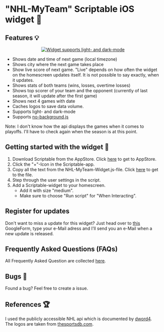 # "NHL-MyTeam" Scriptable iOS widget  🏒
## Features 💡      
<p align="center">
<a href="https://i.ibb.co/FJBk6Xj/Nhl-My-Team-Screenshot-Big.png"><img src="https://i.ibb.co/0yMQLLZ/Nhl-My-Team-Screenshot-Small.png" alt="Widget supports light- and dark-mode" border="0" /></a>
</p>  
                                                                    
* Shows date and time of next game (local timezone)
* Shows city where the next game takes place
* Show live score of next game. "Live" depends on how often the widget on the homescreen updates itself. It is not possible to say exactly, when it updates.
* Shows stats of both teams (wins, losses, overtime losses)
* Shows top scorer of your team and the opponent (currently of last season, it will update after the first game)
* Shows next 4 games with date
* Caches logos to save data volume.
* Supports light- and dark-mode
* Supports [no-background.js](https://github.com/supermamon/scriptable-no-background)

Note: I don't know how the api displays the games when it comes to playoffs. I'll have to check again when the season is at this point.

## Getting started with the widget 🚀
1. Download Scriptable from the AppStore. Click [here](https://apps.apple.com/us/app/scriptable/id1405459188?uo=4) to get to AppStore.
2. Click the "+"-Icon in the Scriptable-app.
3. Copy all the text from the NHL-MyTeam-Widget.js-file. Click [here](https://raw.githubusercontent.com/thisisevanfox/nhl-my-team-ios-widget/main/NHL-MyTeam-Widget.js) to get to the file.
4. Step through the user settings in the script.
5. Add a Scriptable-widget to your homescreen.
   * Add it with size "medium".
   * Make sure to choose "Run script" for "When Interacting".
   
## Register for updates
Don't want to miss a update for this widget? Just head over to [this](https://forms.gle/4SBmYLcVgzFak7SZ9) GoogleForm, type your e-Mail adress and I'll send you an e-Mail when a new update is released.
   
## Frequently Asked Questions (FAQs)
All Frequently Asked Question are collected [here](https://github.com/thisisevanfox/nhl-my-team-ios-widget/blob/main/FAQ.md).

## Bugs 🐞
Found a bug? Feel free to create a issue.

## References 🏆
I used the publicly accessible NHL api which is documented by  [dword4](https://gitlab.com/dword4/nhlapi). The logos are taken from [thesportsdb.com](https://thesportsdb.com). 
